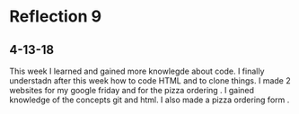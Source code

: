 # Reflection 9
## 4-13-18
This week I learned and gained more knowlegde about code. I finally understadn after this week how to code HTML and to clone things. I made 2 websites for my google friday and for the pizza ordering . I gained knowledge of the concepts git and html. I also made a pizza ordering form .
